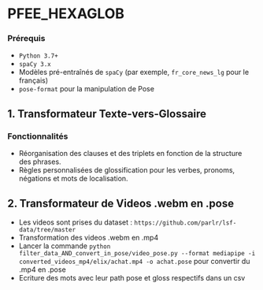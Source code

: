 # PFEE_HEXAGLOB

### Prérequis
- `Python 3.7+`
- `spaCy 3.x`
- Modèles pré-entraînés de `spaCy` (par exemple, `fr_core_news_lg` pour le français)
- `pose-format` pour la manipulation de Pose

## 1. Transformateur Texte-vers-Glossaire

### Fonctionnalités
- Réorganisation des clauses et des triplets en fonction de la structure des phrases.
- Règles personnalisées de glossification pour les verbes, pronoms, négations et mots de localisation.


## 2. Transformateur de Videos .webm en .pose
- Les videos sont prises du dataset : `https://github.com/parlr/lsf-data/tree/master`
- Transformation des videos .webm en .mp4
- Lancer la commande `python filter_data_AND_convert_in_pose/video_pose.py --format mediapipe -i converted_videos_mp4/elix/achat.mp4 -o achat.pose` pour convertir du .mp4 en .pose
- Ecriture des mots avec leur path pose et gloss respectifs dans un csv


